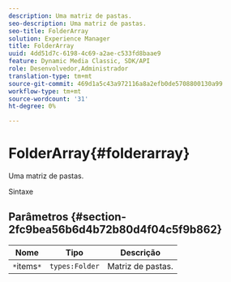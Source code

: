 ```yaml
---
description: Uma matriz de pastas.
seo-description: Uma matriz de pastas.
seo-title: FolderArray
solution: Experience Manager
title: FolderArray
uuid: 4dd51d7c-6198-4c69-a2ae-c533fd8baae9
feature: Dynamic Media Classic, SDK/API
role: Desenvolvedor,Administrador
translation-type: tm+mt
source-git-commit: 469d1a5c43a972116a8a2efb0de5708800130a99
workflow-type: tm+mt
source-wordcount: '31'
ht-degree: 0%

---
```



# FolderArray{#folderarray}

Uma matriz de pastas.

Sintaxe

## Parâmetros {#section-2fc9bea56b6d4b72b80d4f04c5f9b862}

| Nome | Tipo | Descrição |
|---|---|---|
| `*`items`*` | `types:Folder` | Matriz de pastas. |

